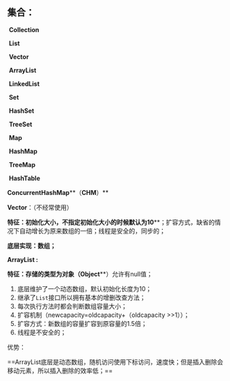 ## 集合：

​         **Collection**

​                            **List**

​                                     **Vector**

​                                     **ArrayList**

​                                     **LinkedList**

​                            **Set**

​                                     **HashSet**

​                                     **TreeSet**

​         **Map**

​                   **HashMap**

​                   **TreeMap**

​                   **HashTable**

​                   **ConcurrentHashMap****（****CHM****）**

 

**Vector**：（不经常使用）

**特征：初始化大小，不指定初始化大小的时候默认为10****；扩容方式，缺省的情况下自动增长为原来数组的一倍；线程是安全的，同步的；

**底层实现：数组；**

 

**ArrayList :**

​         **特征：存储的类型为对象（Object****）允许有null值；

1. 底层维护了一个动态数组，默认初始化长度为10；
2. 继承了`List`接口所以拥有基本的增删改查方法；
3. 每次执行方法时都会判断数组容量大小；
4. 扩容机制（newcapacity=oldcapacity+（oldcapacity >>1））；
5. 扩容方式：新数组的容量扩容到原容量的1.5倍；
6. 线程是不安全的；

优势：

​		==ArrayList底层是动态数组，随机访问使用下标访问，速度快；但是插入删除会移动元素，所以插入删除的效率低；==

  
